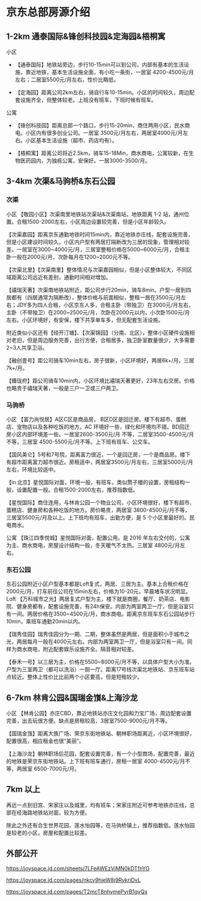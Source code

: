 # 京东总部房源介绍

## 1-2km 通泰国际&锋创科技园&定海园&梧桐寓

小区

- 【通泰国际】地铁站旁边，步行10-15min可以到公司，内部有基本的生活设施，靠近地铁，基本生活设施全面，有小吃一条街，一居室 4200-4500元/月左右；二居室5500元/月左右，性价比略低。

- 【定海园】距离公司2km左右，骑自行车10-15min。小区的时间较久，周边配套设施齐全，但整体较老。上班没有班车，下班时候有班车。

公寓

- 【锋创科技园】距离总部一个路口，步行15-20min，商住两用小区，民水商电。小区内有很多创业公司。一居室 3500元/月左右，两居室4000元/月左右。小区基本生活设施（超市、药店均有）。

- 【梧桐寓】距离公司将近2.5km，骑车15-18Min，商水商电，公寓较新，在生物医药园内，为独栋公寓，安保好。一居3000-3500/月。

## 3-4km 次渠&马驹桥&东石公园

### 次渠

小区
【敬园小区】次渠南里地铁站次渠站&次渠南站，地铁距离 1-2 站，通州位置。合租1500-2000左右，小区周边设置较完善，但是小区年龄较久。

【次渠嘉园】距离京东通勤地铁时间15min内，靠近地铁亦庄线，配套设施完善，但是小区建设时间较久。小区内户型有两居打隔断改为三居的现象，管理相对较差。一居室在3000~4000元/月，三居室整租价格在5000~6000元/月，合租主卧一般在2000元/月，次卧每月在1200~2000元不等。

【次渠北里】【次渠南里】整体情况与次渠嘉园相似，但是小区整体较大，不同区域距离公司远近有差别，通勤时间相对增加。

【禧瑞天著】次渠南地铁站附近，距公司步行20min，骑车8min。户型一居到四居都有（四居通常为隔断改），整体价格与前面相似，整租一居在3500元/月左右；JDY多为四人合租，小区京东人多，合租主卧（带独卫）在3000元/月左右，主卧（不带独卫）在2000~2500元/月，次卧在2000元以内，小次卧1500元/月左右。小区环境好，有安保，楼下共享单车多，但无配套生活设施。

附近类似小区还有【经开汀塘】、【次渠锦园】（分南、北区），整体小区硬件设施相对老旧，但是周边服务完善，出行方便，合租居多，独卫卧室数量很少，大多需要2~3人共享卫浴。

【融创壹号】距公司骑车10min左右，房子很新，小区环境好，两居6k+/月，三居7k+/月。

【臻珑府】距公司骑车10min内，小区环境比禧瑞天著更好，23年左右交房。价格也略贵于禧瑞天著，一般是三户一卫或三户两卫。

### 马驹桥

小区
【富力尚悦居】A区C区是商品房， B区D区是回迁房。楼下有超市、蛋糕店、宠物店以及各种吃饭的地方。AC 环境好一些，绿化和环境均不错。BD回迁房小区内部环境差一些。一居室2600-3500元/月 不等，二居室3500-4500元/月不等，三居室 4500-5500元/月不等。上下班有班车、公交车。

【国风美仑】5号和7号院，距离富力很近，一个是回迁房，一个是商品房。楼下有超市距离富力超市很近。房租适中，两居室3500元/月左右，三居室5000元/月左右，环境比较适中。

【in 北京】星悦国际对面，环境一般，有班车，类似筒子楼的设置，房租结构一般，设置配置一般。合租1500-2000左右，推荐指数低。

【星悦国际】商住连用，与林肯公园一个物业公司，小区环境很好，楼下有超市、蛋糕店、健身房和各种吃饭的地方。房价略贵，两居室 3800-4500元/月不等，三居室5500元/月及以上。上下班均有班车，出勤方便，是 5 个小区里最好的。民电商水。

公寓
【珠江四季悦城】星悦国际对面，配置公用。是 2016 年左右交付的，公寓为主、商水商电，房屋设计结构一般，冬天暖气不太热。三居室 4800元/月左右。

### 东石公园

东石公园附近小区户型基本都是Loft复式，两居、三居为主。基本上合租价格在2000元/月，打车前往公司在15min左右，价格为10-20元，早晨堵车状况明显。
Loft
【万科城市之光】两居复式户型为主，楼下就是商圈，餐厅、奶茶店、电影院、健身房都有，配套设施完善，有24h保安。内部为两室两卫一厅，但是浴室只有一间。两居价格在3500~4500元/月，商水商电。距离京东班车东石公园站步行10min，乘班车通勤20min以内。

【瑞秀佳园】瑞秀佳园分为一期、二期，整体虽然是两居，但是面积小于城市之光，两居每月一般在4000元左右。内部为两室两卫一厅，但是浴室只有一间。同样为商水商电，附近配套娱乐设施齐全。隔音相对较差。

【泰禾一号】以三居为主，价格在5500~8000元/月不等，以具体户型大小为准。户型为三室两卫（都可以洗浴）一厨一厅。距离17号线次渠北地铁站、京东班车站点较近。整体上性价比比前两个小区要高，但是短租较少。

## 6-7km 林肯公园&国瑞金嵿&上海沙龙

小区
【林肯公园】亦庄CBD，靠近地铁站亦庄文化园和力宝广场，周边配套设置完善，出去玩很方便。缺点是房租较高，3居室7500-9000元/月不等。

【国瑞金嵿】距离大族广场、荣京东街地铁站、朝林职场距离近，小区环境很好，配置很高，相应租金也很“美丽”。

【上海沙龙】朝林职场后花园，配套设置完善，有一个小型商场，配置完善，最近的地铁是荣京东街地铁站。上下班有班车通行，房租一居室 4000-4500元/月不等，两居室
6500-7000元/月。

## 7km 以上

再远一点到旧宫、宋家庄以及城里，均有班车；宋家庄附近可参考地铁亦庄线，总部在经海路地铁站对面，较为方便。

除此之外还有合生世界花园、莲水怡园等，在马驹桥镇上，推荐指数低。莲水怡园是较老的小区，房屋和配置比较差。

## 外部公开

<https://joyspace.jd.com/sheets/7LFeAWEzVjMN0kDTfnYG>

<https://joyspace.jd.com/pages/nkcy9hjeW8j9RykriDvL>

<https://joyspace.jd.com/pages/T2mcT8nhymePyrB1qyQx>
